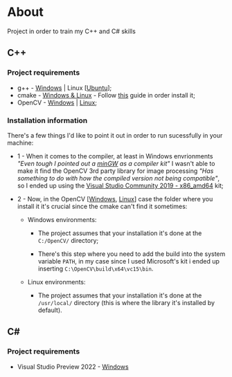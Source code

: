 # About

Project in order to train my C++ and C# skills

## C++

### Project requirements

  - g++ - [Windows](https://sourceforge.net/projects/mingw/) | Linux [[Ubuntu](https://linuxize.com/post/how-to-install-gcc-on-ubuntu-20-04/)];
  - cmake - [Windows & Linux](https://cmake.org/download/) - Follow [this](https://cmake.org/install/) guide in order install it;
  - OpenCV - [Windows](https://sourceforge.net/projects/opencvlibrary/) | [Linux](https://docs.opencv.org/4.5.2/d7/d9f/tutorial_linux_install.html);

### Installation information

There's a few things I'd like to point it out in order to run sucessfully in your machine:

  - 1 - When it comes to the compiler, at least in Windows envrionments _"Even tough I pointed out a [minGW](https://sourceforge.net/projects/mingw/) as a compiler kit"_ I wasn't able to make it find the OpenCV 3rd party library for image processing _"Has something to do with how the compiled version not being compatible"_,  so I ended up using the [Visual Studio Community 2019 - x86_amd64](https://visualstudio.microsoft.com/downloads/) kit;
  
  - 2 - Now, in the OpenCV [[Windows](https://sourceforge.net/projects/opencvlibrary/), [Linux](https://docs.opencv.org/4.5.2/d7/d9f/tutorial_linux_install.html)] case the folder where you install it it's crucial since the cmake can't find it sometimes:

      - Windows environments:

          - The project assumes that your installation it's done at the ```C:/OpenCV/``` directory;

          - There's this step where you need to add the build into the system variable ```PATH```, in my case since I used Microsoft's kit i ended up inserting ```C:\OpenCV\build\x64\vc15\bin```.

       - Linux environments:

          - The project assumes that your installation it's done at the ```/usr/local/``` directory (this is where the library it's installed by default).    

## C#

### Project requirements

   - Visual Studio Preview 2022 - [Windows](https://visualstudio.microsoft.com/vs/preview/vs2022/#download-preview)
